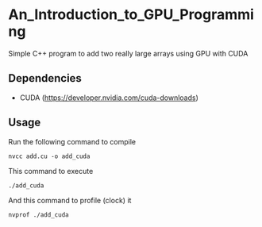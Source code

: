 # An_Introduction_to_GPU_Programming
Simple C++ program to add two really large arrays using GPU with CUDA

## Dependencies

* CUDA (https://developer.nvidia.com/cuda-downloads) 

## Usage

Run the following command to compile

`nvcc add.cu -o add_cuda`

This command to execute

`./add_cuda`

And this command to profile (clock) it

`nvprof ./add_cuda`